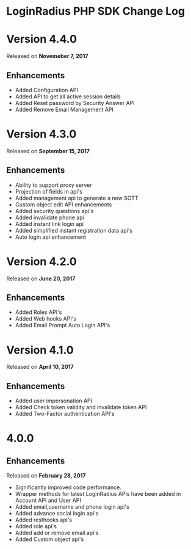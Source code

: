 # LoginRadius PHP SDK Change Log


# Version 4.4.0 
Released on **Novemeber 7, 2017**
## Enhancements
  - Added Configuration API
  - Added API to get all active session details  
  - Added Reset password by Security Answer API
  - Added Remove Email Management API
  
# Version 4.3.0 
Released on **September 15, 2017**
## Enhancements
  - Ability to support proxy server
  - Projection of fields in api's
  - Added management api to generate a new SOTT
  - Custom object edit API enhancements
  - Added security questions api's
  - Added invalidate phone api
  - Added instant link login api
  - Added simplified instant registration data api's
  - Auto login api enhancement

# Version 4.2.0 
Released on **June 20, 2017**
## Enhancements
  - Added Roles API's
  - Added Web hooks API's
  - Added Email Prompt Auto Login API's

# Version 4.1.0 
Released on **April 10, 2017**
## Enhancements
  - Added user impersonation API
  - Added Check token validity and invalidate token API
  - Added Two-Factor authentication API's

# 4.0.0
## Enhancements
Released on **February 28, 2017**
  - Significantly improved code performance.
  - Wrapper methods for latest LoginRadius APIs have been added in Account API and User API
  - Added email,username and phone login api's
  - Added advance social login api's
  - Added resthooks api's
  - Added role api's
  - Added add or remove email api's
  - Added Custom object api's
 


 
